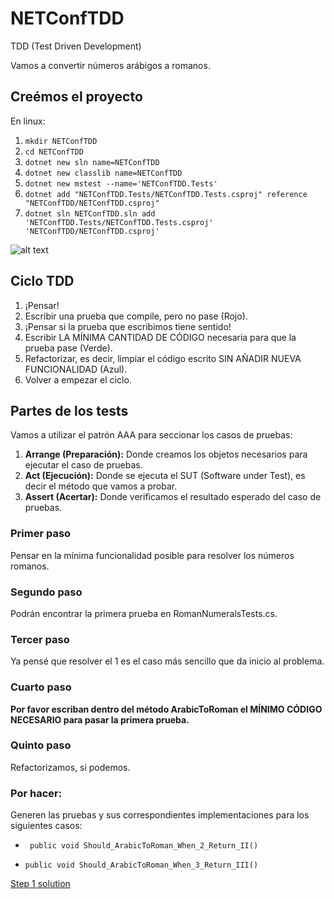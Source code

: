 # NETConfTDD

TDD (Test Driven Development)

Vamos a convertir números arábigos a romanos.

## Creémos el proyecto

En linux:

1. `mkdir NETConfTDD`
2. `cd NETConfTDD`
3. `dotnet new sln name=NETConfTDD`
4. `dotnet new classlib name=NETConfTDD`
5. `dotnet new mstest --name='NETConfTDD.Tests'`
6. `dotnet add "NETConfTDD.Tests/NETConfTDD.Tests.csproj" reference "NETConfTDD/NETConfTDD.csproj"`
7. `dotnet sln NETConfTDD.sln add 'NETConfTDD.Tests/NETConfTDD.Tests.csproj' 'NETConfTDD/NETConfTDD.csproj'`

![alt text](http://iwt2.org/wp-content/uploads/2015/06/tdd-logo-300x235.png)

## Ciclo TDD

1. ¡Pensar!
2. Escribir una prueba que compile, pero no pase (Rojo).
3. ¡Pensar si la prueba que escribimos tiene sentido!
4. Escribir LA MÍNIMA CANTIDAD DE CÓDIGO necesaria para que la prueba pase (Verde).
5. Refactorizar, es decir, limpiar el código escrito SIN AÑADIR NUEVA FUNCIONALIDAD (Azul).
6. Volver a empezar el ciclo.

## Partes de los tests

Vamos a utilizar el patrón AAA para seccionar los casos de pruebas:

1. **Arrange (Preparación):** Donde creamos los objetos necesarios para ejecutar el caso de pruebas.
2. **Act (Ejecución):** Donde se ejecuta el SUT (Software under Test), es decir el método que vamos a probar.
3. **Assert (Acertar):** Donde verificamos el resultado esperado del caso de pruebas.


### Primer paso
Pensar en la mínima funcionalidad posible para resolver los números romanos.
### Segundo paso
Podrán encontrar la primera prueba en RomanNumeralsTests.cs.
### Tercer paso
Ya pensé que resolver el 1 es el caso más sencillo que da inicio al problema.
### Cuarto paso

**Por favor escriban dentro del método ArabicToRoman el MÍNIMO CÓDIGO NECESARIO para pasar la primera prueba.**

### Quinto paso
Refactorizamos, si podemos.

### Por hacer:
Generen las pruebas y sus correspondientes implementaciones para los siguientes casos:

* ` public void Should_ArabicToRoman_When_2_Return_II()`

* `public void Should_ArabicToRoman_When_3_Return_III()`

[Step 1 solution](https://github.com/luisfelipediaz/NETConfTDD/tree/Step1)
